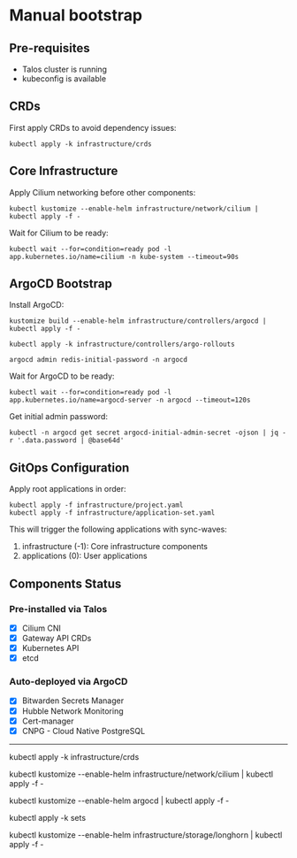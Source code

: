 # Manual bootstrap

## Pre-requisites

- Talos cluster is running
- kubeconfig is available

## CRDs

First apply CRDs to avoid dependency issues:

```shell
kubectl apply -k infrastructure/crds
```

## Core Infrastructure

Apply Cilium networking before other components:

```shell
kubectl kustomize --enable-helm infrastructure/network/cilium | kubectl apply -f -
```

Wait for Cilium to be ready:

```shell
kubectl wait --for=condition=ready pod -l app.kubernetes.io/name=cilium -n kube-system --timeout=90s
```

## ArgoCD Bootstrap

Install ArgoCD:

```shell
kustomize build --enable-helm infrastructure/controllers/argocd | kubectl apply -f -

kubectl apply -k infrastructure/controllers/argo-rollouts

argocd admin redis-initial-password -n argocd
```

Wait for ArgoCD to be ready:

```shell
kubectl wait --for=condition=ready pod -l app.kubernetes.io/name=argocd-server -n argocd --timeout=120s
```

Get initial admin password:

```shell
kubectl -n argocd get secret argocd-initial-admin-secret -ojson | jq -r '.data.password | @base64d'
```

## GitOps Configuration

Apply root applications in order:

```shell
kubectl apply -f infrastructure/project.yaml
kubectl apply -f infrastructure/application-set.yaml
```

This will trigger the following applications with sync-waves:

1. infrastructure (-1): Core infrastructure components
2. applications (0): User applications

## Components Status

### Pre-installed via Talos

- [x] Cilium CNI
- [x] Gateway API CRDs
- [x] Kubernetes API
- [x] etcd

### Auto-deployed via ArgoCD

- [x] Bitwarden Secrets Manager
- [x] Hubble Network Monitoring
- [x] Cert-manager
- [x] CNPG - Cloud Native PostgreSQL

---

kubectl apply -k infrastructure/crds

kubectl kustomize --enable-helm infrastructure/network/cilium | kubectl apply -f -

kubectl kustomize --enable-helm argocd | kubectl apply -f -

kubectl apply -k sets

kubectl kustomize --enable-helm infrastructure/storage/longhorn | kubectl apply -f -
